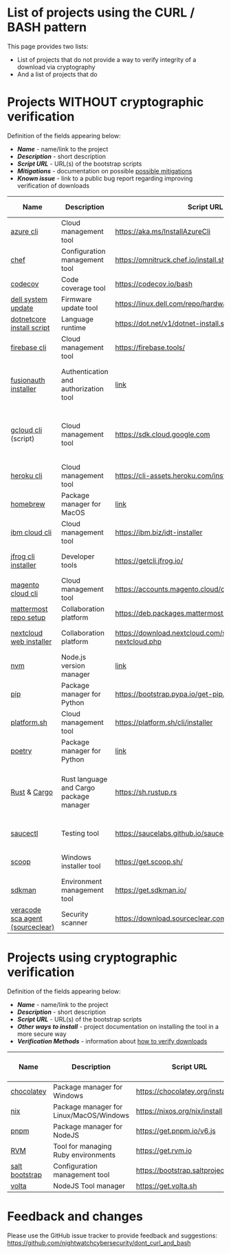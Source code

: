 # List of projects using the CURL / BASH pattern
This page provides two lists:
- List of projects that do not provide a way to verify integrity of a download via cryptography
- And a list of projects that do

# Projects WITHOUT cryptographic verification
Definition of the fields appearing below:
   * ***Name*** - name/link to the project
   * ***Description*** - short description
   * ***Script URL*** - URL(s) of the bootstrap scripts
   * ***Mitigations*** - documentation on possible [possible mitigations](METHODS.MD)
   * ***Known issue*** - link to a public bug report regarding improving verification of downloads

| Name | Description | Script URL | Mitigations | Known issue? |
|------|-------------|------------|-------------|--------------|
| [azure cli](https://docs.microsoft.com/en-us/cli/azure/) | Cloud management tool | https://aka.ms/InstallAzureCli | Use package managers |  |
| [chef](https://docs.chef.io/chef_install_script/) | Configuration management tool | https://omnitruck.chef.io/install.sh |  |  |
| [codecov](https://about.codecov.io/) | Code coverage tool | https://codecov.io/bash | [Checksums](https://docs.codecov.io/docs/about-the-codecov-bash-uploader#validating-the-bash-script) | [Yes](https://about.codecov.io/blog/validating-the-bash-script-on-ci/)  |
| [dell system update](https://linux.dell.com/repo/hardware/dsu/) | Firmware update tool | https://linux.dell.com/repo/hardware/dsu/bootstrap.cgi |  |  |
| [dotnetcore install script](https://docs.microsoft.com/en-us/dotnet/core/tools/dotnet-install-script) | Language runtime | https://dot.net/v1/dotnet-install.sh | Package managers |  |
| [firebase cli](https://firebase.tools/) | Cloud management tool | https://firebase.tools/ |  Github releases | 189149887 |
| [fusionauth installer](https://fusionauth.io/docs/v1/tech/installation-guide/fast-path/) | Authentication and authorization tool | [link](https://raw.githubusercontent.com/FusionAuth/fusionauth-install/master/install.sh) | Package managers, uses direct GitHub download| [Yes](https://github.com/FusionAuth/fusionauth-issues/issues/1159) |
| [gcloud cli](https://cloud.google.com/sdk/docs/downloads-interactive) (script) | Cloud management tool | https://sdk.cloud.google.com | Use package managers or PGP-signed binaries |  |
| [heroku cli](https://devcenter.heroku.com/articles/heroku-cli#download-and-install) | Cloud management tool | https://cli-assets.heroku.com/install.sh | Use package managers |  |
| [homebrew](https://brew.sh/) | Package manager for MacOS | [link](https://raw.githubusercontent.com/Homebrew/install/HEAD/install.sh) | Uses direct Github download | [Yes](https://wwws.nightwatchcybersecurity.com/2021/04/30/security-of-homebrew-bootstrap-process/)  |
| [ibm cloud cli](https://cloud.ibm.com/docs/cli?topic=cli-getting-started) | Cloud management tool | https://ibm.biz/idt-installer  | Use direct GitHub download |  |
| [jfrog cli installer](https://jfrog.com/getcli/) | Developer tools | https://getcli.jfrog.io/ | Use direct GitHub download | |
| [magento cloud cli](https://devdocs.magento.com/cloud/reference/cli-ref-topic.html) | Cloud management tool | https://accounts.magento.cloud/cli/installer |  |   |
| [mattermost repo setup](https://docs.mattermost.com/help/getting-started/light-install.html#installation) | Collaboration platform | https://deb.packages.mattermost.com/repo-setup.sh |  |   |
| [nextcloud web installer](https://nextcloud.com/install/#instructions-server) | Collaboration platform | https://download.nextcloud.com/server/installer/setup-nextcloud.php | Use PGP-signed binaries |  |
| [nvm](https://github.com/nvm-sh/nvm#installing-and-updating) | Node.js version manager | [link](https://raw.githubusercontent.com/nvm-sh/nvm/master/install.sh) | Uses direct Github download |  |
| [pip](https://pip.pypa.io/en/stable/) | Package manager for Python | https://bootstrap.pypa.io/get-pip.py | Use package managers | [Yes](https://github.com/pypa/get-pip/issues/41) |
| [platform.sh](https://docs.platform.sh/development/cli.html#installation) | Cloud management tool | https://platform.sh/cli/installer | Use direct GitHub download |  |
| [poetry](https://python-poetry.org/docs/#installation) | Package manager for Python | [link](https://raw.githubusercontent.com/python-poetry/poetry/master/get-poetry.py) | Uses direct Github download |   |
| [Rust](https://www.rust-lang.org/) & [Cargo](https://doc.rust-lang.org/cargo/) | Rust language and Cargo package manager | https://sh.rustup.rs | Use package managers or standalone installers  | [Yes](https://github.com/rust-lang/rustup/issues/2029) |
| [saucectl](https://docs.saucelabs.com/testrunner-toolkit/installation/index.html#installing-saucectl) | Testing tool | https://saucelabs.github.io/saucectl/install | Direct GitHub download | |
| [scoop](https://scoop.sh/) | Windows installer tool | https://get.scoop.sh/ | Direct GitHub download | |
| [sdkman](https://sdkman.io/install) | Environment management tool | https://get.sdkman.io/ | | | 
| [veracode sca agent (sourceclear)](https://help.veracode.com/r/c_sc_ci_script) | Security scanner | https://download.sourceclear.com/ci.sh | | | 

# Projects using cryptographic verification
Definition of the fields appearing below:
   * ***Name*** - name/link to the project
   * ***Description*** - short description
   * ***Script URL*** - URL(s) of the bootstrap scripts
   * ***Other ways to install*** - project documentation on installing the tool in a more secure way
   * ***Verification Methods*** - information about [how to verify downloads](METHODS.MD)

| Name | Description | Script URL | Other ways to install | Verification Methods |
|------|-------------|-----------------------|--------------|--------------|
| [chocolatey](https://chocolatey.org/) | Package manager for Windows | https://chocolatey.org/install.ps1 | [Docs](https://docs.chocolatey.org/en-us/choco/setup#more-install-options) | [Authenticode](https://docs.chocolatey.org/en-us/information/security#chocolatey-binaries-and-the-chocolatey-package) |
| [nix](https://nixos.org/manual/nix/stable/) | Package manager for Linux/MacOS/Windows | https://nixos.org/nix/install | [Source](https://nixos.org/manual/nix/stable/#ch-installing-source) | [PGP signature](https://nixos.org/download.html#nix-verify-installation) |
| [pnpm](https://pnpm.io/) | Package manager for NodeJS | https://get.pnpm.io/v6.js | [Docs](https://pnpm.io/installation) | [PGP-signed checksum](https://github.com/pnpm/get#verifying-files) |
| [RVM](https://rvm.io/) | Tool for managing Ruby environments | https://get.rvm.io | [Docs](https://rvm.io/rvm/install) | [PGP signature](https://rvm.io/rvm/security) |
| [salt bootstrap](https://github.com/saltstack/salt-bootstrap) | Configuration management tool | https://bootstrap.saltproject.io | Package managers | Checksums |
| [volta](https://docs.volta.sh/guide/getting-started) | NodeJS Tool manager | https://get.volta.sh | | Checksums |

# Feedback and changes
Please use the GitHub issue tracker to provide feedback and suggestions:
https://github.com/nightwatchcybersecurity/dont_curl_and_bash
